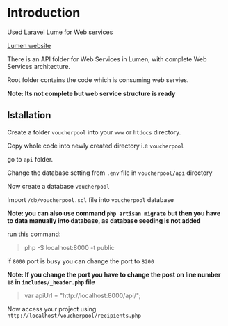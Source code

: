 # Introduction

Used Laravel Lume for Web services

[Lumen website](http://lumen.laravel.com/docs)

There is an API folder for Web Services in Lumen, with complete Web Services architecture.

Root folder contains the code which is consuming web servies.

**Note: Its not complete but web service structure is ready**

## Istallation

Create a folder `voucherpool` into your `www` or `htdocs` directory.

Copy whole code into newly created directory i.e `voucherpool`

go to `api` folder.

Change the database setting from `.env` file in `voucherpool/api` directory

Now create a database `voucherpool`

Import `/db/voucherpool.sql` file into `voucherpool` database

**Note: you can also use command `php artisan migrate` but then you have to data manually into database, as database seeding is not added** 


run this command:

> php -S localhost:8000 -t public

if `8000` port is busy you can change the port to `8200`

**Note: If you change the port you have to change the post on line number `18` in
`includes/_header.php` file** 

> var apiUrl = "http://localhost:8000/api/";

Now access your project using `http://localhost/voucherpool/recipients.php`
